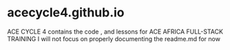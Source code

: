 # acecycle4.github.io
ACE CYCLE 4 contains the code  , and lessons for ACE AFRICA FULL-STACK TRAINING
I will not focus on properly documenting the readme.md for now

